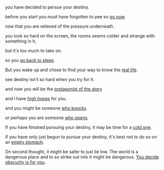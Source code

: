you have decided to persue your destiny.

before you start you must have forgotten to pee so [go now](../eating-walls/find-a-toilet/find-a-toilet.md).

now that you are relieved of the pressure underneath.

you look so hard on the screen, the rooms seems colder and strange with something in it,

but it's too much to take on.

so you [go back to sleep](../sleep/marshmallow.md).

But you wake up and chose to find your way to know the [real life](../real-life/real-life.md).

see destiny isn't so hard when you try for it.

and now you will be the [protagonist of the story](../marshmallow.md)

and I have [high hopes](../hope/hope.md) for you.

and you might be someone [who knocks](../say-my-name/say-my-name.md).

or perhaps you are someone [who opens](https://www.biblegateway.com/passage/?search=Revelation+3%3A20).

If you have finished pursuing your destiny, it may be time for a 
[cold one](../drink-beer/drink-beer.md).

If you have only just begun to pursue your destiny, it's best not to
do so on an [empty stomach](../breakfast/breakfast.md). 

On second thought, it might be safer to just lie low. The world is a dangerous place and to so strike out into it might be dangerous. [You decide obscurity is for you](../cowardice/cowardice.md).
